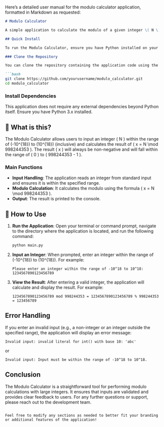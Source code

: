 Here’s a detailed user manual for the modulo calculator application, formatted in Markdown as requested:

```markdown
# Modulo Calculator

A simple application to calculate the modulo of a given integer \( N \) with respect to \( 998244353 \).

## Quick Install

To run the Modulo Calculator, ensure you have Python installed on your machine. You can download Python from [python.org](https://www.python.org/downloads/).

### Clone the Repository

You can clone the repository containing the application code using the following command:

```bash
git clone https://github.com/yourusername/modulo_calculator.git
cd modulo_calculator
```

### Install Dependencies

This application does not require any external dependencies beyond Python itself. Ensure you have Python 3.x installed.

## 🤔 What is this?

The Modulo Calculator allows users to input an integer \( N \) within the range of \(-10^{18}\) to \(10^{18}\) (inclusive) and calculates the result of \( x = N \mod 998244353 \). The result \( x \) will always be non-negative and will fall within the range of \( 0 \) to \( 998244353 - 1 \).

### Main Functions

- **Input Handling**: The application reads an integer from standard input and ensures it is within the specified range.
- **Modulo Calculation**: It calculates the modulo using the formula \( x = N \mod 998244353 \).
- **Output**: The result is printed to the console.

## 📖 How to Use

1. **Run the Application**: Open your terminal or command prompt, navigate to the directory where the application is located, and run the following command:

   ```bash
   python main.py
   ```

2. **Input an Integer**: When prompted, enter an integer within the range of \(-10^{18}\) to \(10^{18}\). For example:

   ```
   Please enter an integer within the range of -10^18 to 10^18: 1234567890123456789
   ```

3. **View the Result**: After entering a valid integer, the application will calculate and display the result. For example:

   ```
   1234567890123456789 mod 998244353 = 1234567890123456789 % 998244353 = 123456789
   ```

## Error Handling

If you enter an invalid input (e.g., a non-integer or an integer outside the specified range), the application will display an error message:

```
Invalid input: invalid literal for int() with base 10: 'abc'
```

or

```
Invalid input: Input must be within the range of -10^18 to 10^18.
```

## Conclusion

The Modulo Calculator is a straightforward tool for performing modulo calculations with large integers. It ensures that inputs are validated and provides clear feedback to users. For any further questions or support, please reach out to the development team.

```

Feel free to modify any sections as needed to better fit your branding or additional features of the application!